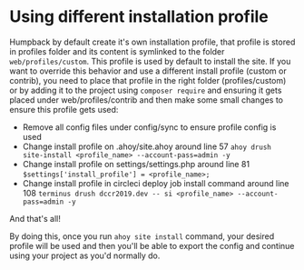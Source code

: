 # Using different installation profile

Humpback by default create it's own installation profile, that profile is stored in profiles folder and its content is symlinked to the folder `web/profiles/custom`. This profile is used by default to install the site.
If you want to override this behavior and use a different install profile (custom or contrib), you need to place that profile in the right folder (profiles/custom) or by adding it to the project using `composer require` and ensuring it gets placed under web/profiles/contrib and then make some small changes to ensure this profile gets used:

- Remove all config files under config/sync to ensure profile config is used
- Change install profile on .ahoy/site.ahoy around line 57 `ahoy drush site-install <profile_name> --account-pass=admin -y`
- Change install profile on settings/settings.php around line 81 `$settings['install_profile'] = <profile_name>;`
- Change install profile in circleci deploy job install command around line 108 `terminus drush dccr2019.dev -- si <profile_name> --account-pass=admin -y`

And that's all!

By doing this, once you run `ahoy site install` command, your desired profile will be used and then you'll be able to export the config and continue using your project as you'd normally do.

